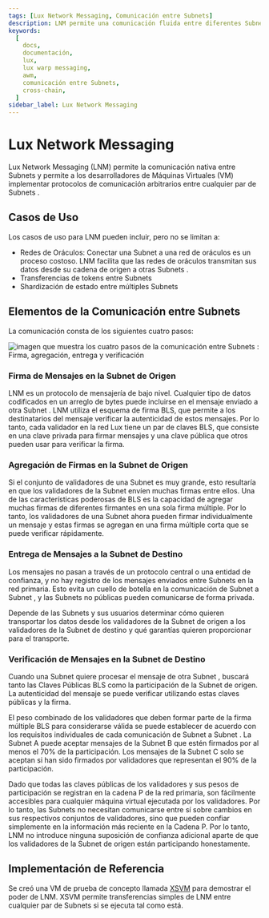```yaml
---
tags: [Lux Network Messaging, Comunicación entre Subnets]
description: LNM permite una comunicación fluida entre diferentes Subnets  en Lux, permitiendo a los desarrolladores establecer protocolos de comunicación personalizados.
keywords:
  [
    docs,
    documentación,
    lux,
    lux warp messaging,
    awm,
    comunicación entre Subnets,
    cross-chain,
  ]
sidebar_label: Lux Network Messaging
---
```


# Lux Network Messaging

Lux Network Messaging (LNM) permite la comunicación nativa entre Subnets y permite a los desarrolladores de Máquinas Virtuales (VM) implementar protocolos de comunicación arbitrarios entre cualquier par de Subnets .

## Casos de Uso

Los casos de uso para LNM pueden incluir, pero no se limitan a:

- Redes de Oráculos: Conectar una Subnet a una red de oráculos es un proceso costoso. LNM facilita que las redes de oráculos transmitan sus datos desde su cadena de origen a otras Subnets .
- Transferencias de tokens entre Subnets
- Shardización de estado entre múltiples Subnets

## Elementos de la Comunicación entre Subnets

La comunicación consta de los siguientes cuatro pasos:

![imagen que muestra los cuatro pasos de la comunicación entre Subnets : Firma, agregación, entrega y verificación](/img/cross-subnet-communication.png)

### Firma de Mensajes en la Subnet de Origen

LNM es un protocolo de mensajería de bajo nivel. Cualquier tipo de datos codificados en un arreglo de bytes puede incluirse en el mensaje enviado a otra Subnet . LNM utiliza el esquema de firma BLS, que permite a los destinatarios del mensaje verificar la autenticidad de estos mensajes. Por lo tanto, cada validador en la red Lux tiene un par de claves BLS, que consiste en una clave privada para firmar mensajes y una clave pública que otros pueden usar para verificar la firma.

### Agregación de Firmas en la Subnet de Origen

Si el conjunto de validadores de una Subnet es muy grande, esto resultaría en que los validadores de la Subnet envíen muchas firmas entre ellos. Una de las características poderosas de BLS es la capacidad de agregar muchas firmas de diferentes firmantes en una sola firma múltiple. Por lo tanto, los validadores de una Subnet ahora pueden firmar individualmente un mensaje y estas firmas se agregan en una firma múltiple corta que se puede verificar rápidamente.

### Entrega de Mensajes a la Subnet de Destino

Los mensajes no pasan a través de un protocolo central o una entidad de confianza, y no hay registro de los mensajes enviados entre Subnets en la red primaria. Esto evita un cuello de botella en la comunicación de Subnet a Subnet , y las Subnets no públicas pueden comunicarse de forma privada.

Depende de las Subnets y sus usuarios determinar cómo quieren transportar los datos desde los validadores de la Subnet de origen a los validadores de la Subnet de destino y qué garantías quieren proporcionar para el transporte.

### Verificación de Mensajes en la Subnet de Destino

Cuando una Subnet quiere procesar el mensaje de otra Subnet , buscará tanto las Claves Públicas BLS como la participación de la Subnet de origen. La autenticidad del mensaje se puede verificar utilizando estas claves públicas y la firma.

El peso combinado de los validadores que deben formar parte de la firma múltiple BLS para considerarse válida se puede establecer de acuerdo con los requisitos individuales de cada comunicación de Subnet a Subnet . La Subnet A puede aceptar mensajes de la Subnet B que estén firmados por al menos el 70% de la participación. Los mensajes de la Subnet C solo se aceptan si han sido firmados por validadores que representan el 90% de la participación.

Dado que todas las claves públicas de los validadores y sus pesos de participación se registran en la cadena P de la red primaria, son fácilmente accesibles para cualquier máquina virtual ejecutada por los validadores. Por lo tanto, las Subnets no necesitan comunicarse entre sí sobre cambios en sus respectivos conjuntos de validadores, sino que pueden confiar simplemente en la información más reciente en la Cadena P. Por lo tanto, LNM no introduce ninguna suposición de confianza adicional aparte de que los validadores de la Subnet de origen están participando honestamente.

## Implementación de Referencia

Se creó una VM de prueba de concepto llamada [XSVM](https://github.com/luxfi/xsvm) para demostrar el poder de LNM. XSVM permite transferencias simples de LNM entre cualquier par de Subnets si se ejecuta tal como está.
